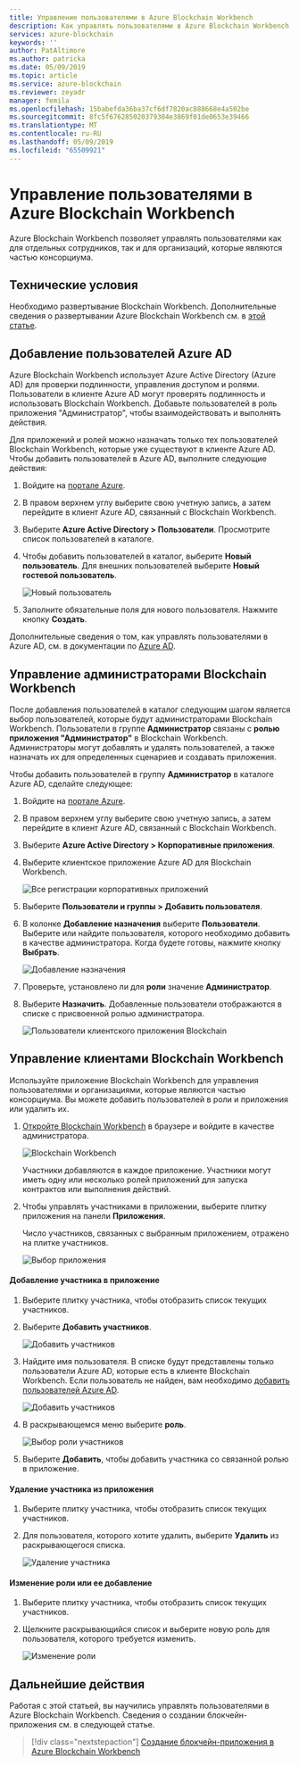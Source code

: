 ```yaml
---
title: Управление пользователями в Azure Blockchain Workbench
description: Как управлять пользователями в Azure Blockchain Workbench.
services: azure-blockchain
keywords: ''
author: PatAltimore
ms.author: patricka
ms.date: 05/09/2019
ms.topic: article
ms.service: azure-blockchain
ms.reviewer: zeyadr
manager: femila
ms.openlocfilehash: 15babefda36ba37cf6df7820ac888668e4a502be
ms.sourcegitcommit: 8fc5f676285020379304e3869f01de0653e39466
ms.translationtype: MT
ms.contentlocale: ru-RU
ms.lasthandoff: 05/09/2019
ms.locfileid: "65509921"
---
```

# <a name="manage-users-in-azure-blockchain-workbench"></a>Управление пользователями в Azure Blockchain Workbench

Azure Blockchain Workbench позволяет управлять пользователями как для отдельных сотрудников, так и для организаций, которые являются частью консорциума.

## <a name="prerequisites"></a>Технические условия

Необходимо развертывание Blockchain Workbench. Дополнительные сведения о развертывании Azure Blockchain Workbench см. в [этой статье](deploy.md).

## <a name="add-azure-ad-users"></a>Добавление пользователей Azure AD

Azure Blockchain Workbench использует Azure Active Directory (Azure AD) для проверки подлинности, управления доступом и ролями. Пользователи в клиенте Azure AD могут проверять подлинность и использовать Blockchain Workbench. Добавьте пользователей в роль приложения "Администратор", чтобы взаимодействовать и выполнять действия.

Для приложений и ролей можно назначать только тех пользователей Blockchain Workbench, которые уже существуют в клиенте Azure AD. Чтобы добавить пользователей в Azure AD, выполните следующие действия:

1.  Войдите на [портале Azure](https://portal.azure.com).
2.  В правом верхнем углу выберите свою учетную запись, а затем перейдите в клиент Azure AD, связанный с Blockchain Workbench.
3.  Выберите **Azure Active Directory > Пользователи**. Просмотрите список пользователей в каталоге.
4.  Чтобы добавить пользователей в каталог, выберите **Новый пользователь**. Для внешних пользователей выберите **Новый гостевой пользователь**.

    ![Новый пользователь](./media/manage-users/add-ad-user.png)

5.  Заполните обязательные поля для нового пользователя. Нажмите кнопку **Создать**.

Дополнительные сведения о том, как управлять пользователями в Azure AD, см. в документации по [Azure AD](../../active-directory/fundamentals/add-users-azure-active-directory.md).

## <a name="manage-blockchain-workbench-administrators"></a>Управление администраторами Blockchain Workbench

После добавления пользователей в каталог следующим шагом является выбор пользователей, которые будут администраторами Blockchain Workbench. Пользователи в группе **Администратор** связаны с **ролью приложения "Администратор"** в Blockchain Workbench. Администраторы могут добавлять и удалять пользователей, а также назначать их для определенных сценариев и создавать приложения.

Чтобы добавить пользователей в группу **Администратор** в каталоге Azure AD, сделайте следующее:

1.  Войдите на [портале Azure](https://portal.azure.com).
2.  В правом верхнем углу выберите свою учетную запись, а затем перейдите в клиент Azure AD, связанный с Blockchain Workbench.
3.  Выберите **Azure Active Directory > Корпоративные приложения**.
4.  Выберите клиентское приложение Azure AD для Blockchain Workbench.
    
    ![Все регистрации корпоративных приложений](./media/manage-users/select-blockchain-client-app.png)

5.  Выберите **Пользователи и группы > Добавить пользователя**.
6.  В колонке **Добавление назначения** выберите **Пользователи**. Выберите или найдите пользователя, которого необходимо добавить в качестве администратора. Когда будете готовы, нажмите кнопку **Выбрать**.

    ![Добавление назначения](./media/manage-users/add-user-assignment.png)

9.  Проверьте, установлено ли для **роли** значение **Администратор**.
10. Выберите **Назначить**. Добавленные пользователи отображаются в списке с присвоенной ролью администратора.

    ![Пользователи клиентского приложения Blockchain](./media/manage-users/blockchain-admin-list.png)

## <a name="managing-blockchain-workbench-members"></a>Управление клиентами Blockchain Workbench

Используйте приложение Blockchain Workbench для управления пользователями и организациями, которые являются частью консорциума. Вы можете добавить пользователей в роли и приложения или удалить их.

1. [Откройте Blockchain Workbench](deploy.md#blockchain-workbench-web-url) в браузере и войдите в качестве администратора.

    ![Blockchain Workbench](./media/manage-users/blockchain-workbench-applications.png)

    Участники добавляются в каждое приложение. Участники могут иметь одну или несколько ролей приложений для запуска контрактов или выполнения действий.

2. Чтобы управлять участниками в приложении, выберите плитку приложения на панели **Приложения**.

    Число участников, связанных с выбранным приложением, отражено на плитке участников.

    ![Выбор приложения](./media/manage-users/blockchain-workbench-select-application.png)


#### <a name="add-member-to-application"></a>Добавление участника в приложение

1. Выберите плитку участника, чтобы отобразить список текущих участников.
2. Выберите **Добавить участников**.

    ![Добавить участников](./media/manage-users/application-add-members.png)

3. Найдите имя пользователя.  В списке будут представлены только пользователи Azure AD, которые есть в клиенте Blockchain Workbench. Если пользователь не найден, вам необходимо [добавить пользователей Azure AD](#add-azure-ad-users).

    ![Добавить участников](./media/manage-users/find-user.png)

4. В раскрывающемся меню выберите **роль**.

    ![Выбор роли участников](./media/manage-users/application-select-role.png)

5. Выберите **Добавить**, чтобы добавить участника со связанной ролью в приложение.

#### <a name="remove-member-from-application"></a>Удаление участника из приложения

1. Выберите плитку участника, чтобы отобразить список текущих участников.
2. Для пользователя, которого хотите удалить, выберите **Удалить** из раскрывающегося списка.

    ![Удаление участника](./media/manage-users/application-remove-member.png)

#### <a name="change-or-add-role"></a>Изменение роли или ее добавление

1. Выберите плитку участника, чтобы отобразить список текущих участников.
2. Щелкните раскрывающийся список и выберите новую роль для пользователя, которого требуется изменить.

    ![Изменение роли](./media/manage-users/application-change-role.png)

## <a name="next-steps"></a>Дальнейшие действия

Работая с этой статьей, вы научились управлять пользователями в Azure Blockchain Workbench. Сведения о создании блокчейн-приложения см. в следующей статье.

> [!div class="nextstepaction"]
> [Создание блокчейн-приложения в Azure Blockchain Workbench](create-app.md)
